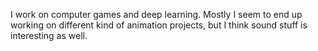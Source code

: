 I work on computer games and deep learning. Mostly I seem to end up working on different kind of animation projects, but I think sound stuff is interesting as well.
